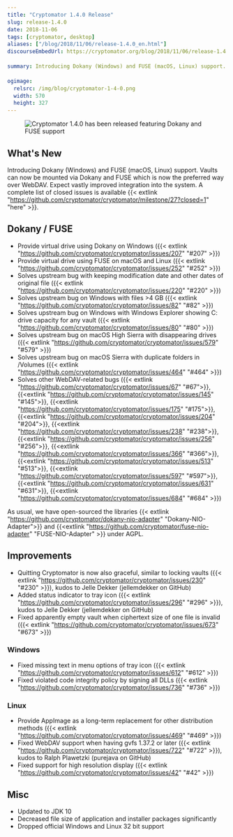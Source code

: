 ```yaml
---
title: "Cryptomator 1.4.0 Release"
slug: release-1.4.0
date: 2018-11-06
tags: [cryptomator, desktop]
aliases: ["/blog/2018/11/06/release-1.4.0_en.html"]
discourseEmbedUrl: https://cryptomator.org/blog/2018/11/06/release-1.4.0_en.html

summary: Introducing Dokany (Windows) and FUSE (macOS, Linux) support. Vaults can now be mounted via Dokany and FUSE which is now the preferred way over WebDAV. Expect vastly improved integration into the system.

ogimage:
  relsrc: /img/blog/cryptomator-1-4-0.png
  width: 570
  height: 327
---
```

<figure class="text-center">
  <img class="inline-block" src="/img/blog/cryptomator-1-4-0.png" srcset="/img/blog/cryptomator-1-4-0.png 1x, /img/blog/cryptomator-1-4-0@2x.png 2x" alt="Cryptomator 1.4.0 has been released featuring Dokany and FUSE support" />
</figure>

## What's New
Introducing Dokany (Windows) and FUSE (macOS, Linux) support. Vaults can now be mounted via Dokany and FUSE which is now the preferred way over WebDAV. Expect vastly improved integration into the system. A complete list of closed issues is available {{< extlink "https://github.com/cryptomator/cryptomator/milestone/27?closed=1" "here" >}}.

## Dokany / FUSE
- Provide virtual drive using Dokany on Windows ({{< extlink "https://github.com/cryptomator/cryptomator/issues/207" "#207" >}})
- Provide virtual drive using FUSE on macOS and Linux ({{< extlink "https://github.com/cryptomator/cryptomator/issues/252" "#252" >}})
- Solves upstream bug with keeping modification date and other dates of original file ({{< extlink "https://github.com/cryptomator/cryptomator/issues/220" "#220" >}})
- Solves upstream bug on Windows with files >4 GB ({{< extlink "https://github.com/cryptomator/cryptomator/issues/82" "#82" >}})
- Solves upstream bug on Windows with Windows Explorer showing C: drive capacity for any vault ({{< extlink "https://github.com/cryptomator/cryptomator/issues/80" "#80" >}})
- Solves upstream bug on macOS High Sierra with disappearing drives ({{< extlink "https://github.com/cryptomator/cryptomator/issues/579" "#579" >}})
- Solves upstream bug on macOS Sierra with duplicate folders in /Volumes ({{< extlink "https://github.com/cryptomator/cryptomator/issues/464" "#464" >}})
- Solves other WebDAV-related bugs ({{< extlink "https://github.com/cryptomator/cryptomator/issues/67" "#67">}}, {{<extlink "https://github.com/cryptomator/cryptomator/issues/145" "#145">}}, {{<extlink "https://github.com/cryptomator/cryptomator/issues/175" "#175">}}, {{<extlink "https://github.com/cryptomator/cryptomator/issues/204" "#204">}}, {{<extlink "https://github.com/cryptomator/cryptomator/issues/238" "#238">}}, {{<extlink "https://github.com/cryptomator/cryptomator/issues/256" "#256">}}, {{<extlink "https://github.com/cryptomator/cryptomator/issues/366" "#366">}}, {{<extlink "https://github.com/cryptomator/cryptomator/issues/513" "#513">}}, {{<extlink "https://github.com/cryptomator/cryptomator/issues/597" "#597">}}, {{<extlink "https://github.com/cryptomator/cryptomator/issues/631" "#631">}}, {{<extlink "https://github.com/cryptomator/cryptomator/issues/684" "#684" >}})

As usual, we have open-sourced the libraries {{< extlink "https://github.com/cryptomator/dokany-nio-adapter" "Dokany-NIO-Adapter">}} and {{<extlink "https://github.com/cryptomator/fuse-nio-adapter" "FUSE-NIO-Adapter" >}} under AGPL.

## Improvements
- Quitting Cryptomator is now also graceful, similar to locking vaults ({{< extlink "https://github.com/cryptomator/cryptomator/issues/230" "#230" >}}), kudos to Jelle Dekker (jellemdekker on GitHub)
- Added status indicator to tray icon ({{< extlink "https://github.com/cryptomator/cryptomator/issues/296" "#296" >}}), kudos to Jelle Dekker (jellemdekker on GitHub)
- Fixed apparently empty vault when ciphertext size of one file is invalid ({{< extlink "https://github.com/cryptomator/cryptomator/issues/673" "#673" >}})

### Windows
- Fixed missing text in menu options of tray icon ({{< extlink "https://github.com/cryptomator/cryptomator/issues/612" "#612" >}})
- Fixed violated code integrity policy by signing all DLLs ({{< extlink "https://github.com/cryptomator/cryptomator/issues/736" "#736" >}})

### Linux
- Provide AppImage as a long-term replacement for other distribution methods ({{< extlink "https://github.com/cryptomator/cryptomator/issues/469" "#469" >}})
- Fixed WebDAV support when having gvfs 1.37.2 or later ({{< extlink "https://github.com/cryptomator/cryptomator/issues/722" "#722" >}}), kudos to Ralph Plawetzki (purejava on GitHub)
- Fixed support for high resolution display ({{< extlink "https://github.com/cryptomator/cryptomator/issues/42" "#42" >}})

## Misc
- Updated to JDK 10
- Decreased file size of application and installer packages significantly
- Dropped official Windows and Linux 32 bit support
